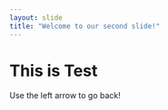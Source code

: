 ```yaml
---
layout: slide
title: "Welcome to our second slide!"
---
```

# This is Test
Use the left arrow to go back!
